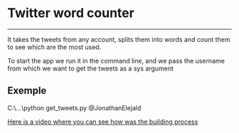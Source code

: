 # Twitter word counter
---
It takes the tweets from any account, splits them into words and count them to see which are the most used.

To start the app we run it in the command line, and we pass the username from which we want to get the tweets as a sys argument
## Exemple
C:\\...\python get_tweets.py @JonathanElejald

[Here is a video where you can see how was the building process](https://www.youtube.com/watch?v=E6DNujQEmds&t)
